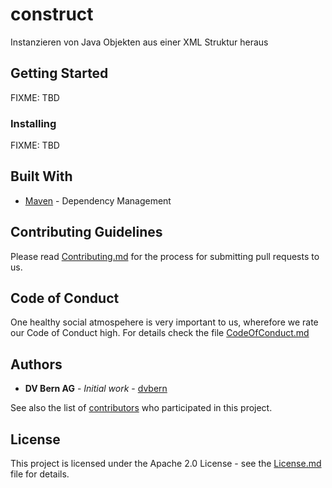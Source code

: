 # construct

Instanzieren von Java Objekten aus einer XML Struktur heraus

## Getting Started

FIXME: TBD

### Installing

FIXME: TBD

## Built With

* [Maven](https://maven.apache.org/) - Dependency Management

## Contributing Guidelines

Please read [Contributing.md](CONTRIBUTING.md) for the process for submitting pull requests to us.

## Code of Conduct

One healthy social atmospehere is very important to us, wherefore we rate our Code of Conduct high. For details check
the file [CodeOfConduct.md](CODE_OF_CONDUCT.md)

## Authors

* **DV Bern AG** - *Initial work* - [dvbern](https://github.com/dvbern)

See also the list of [contributors](https://github.com/dvbern/doctemplate/contributors) who participated in this
project.

## License

This project is licensed under the Apache 2.0 License - see the [License.md](LICENSE.md) file for details.

